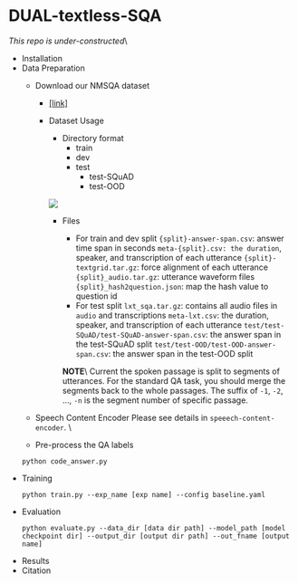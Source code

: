 # DUAL-textless-SQA
*This repo is under-constructed*\\
* Installation 
* Data Preparation 
    * Download our NMSQA dataset
        * [[link]](https://ntucc365-my.sharepoint.com/:u:/g/personal/r10942104_ntu_edu_tw/EZpxoRWns-NHoJnvaJERmDAB8WjHUf39obN4vQwQYHz73g?e=gU2GJi)
        * Dataset Usage
            * Directory format
                - train
                - dev
                - test
                    - test-SQuAD
                    - test-OOD 

            ![](https://i.imgur.com/vwuoTCH.png)

            * Files
                * For train and dev split
                `{split}-answer-span.csv`: answer time span in seconds
                `meta-{split}.csv: the duration`, speaker, and transcription of each utterance
                `{split}-textgrid.tar.gz`: force alignment of each utterance
                `{split}_audio.tar.gz`: utterance waveform files
                `{split}_hash2question.json`: map the hash value to question id
                * For test split
                `lxt_sqa.tar.gz`: contains all audio files in `audio` and transcriptions
                `meta-lxt.csv`: the duration, speaker, and transcription of each utterance
                `test/test-SQuAD/test-SQuAD-answer-span.csv`: the answer span in the test-SQuAD split
                `test/test-OOD/test-OOD-answer-span.csv`: the answer span in the test-OOD split

                **NOTE**\\
                Current the spoken passage is split to segments of utterances. For the standard QA task, you should merge the segments back to the whole passages. The suffix of `-1`, `-2`, ..., `-n` is the segment number of specific passage.

    * Speech Content Encoder
    Please see details in `speeech-content-encoder`. \\
    
    * Pre-process the QA labels 
    ```
    python code_answer.py
    ```
* Training 
    ```
    python train.py --exp_name [exp name] --config baseline.yaml
    ```
* Evaluation
    ```
    python evaluate.py --data_dir [data dir path] --model_path [model checkpoint dir] --output_dir [output dir path] --out_fname [output name]
    ```
* Results
* Citation
